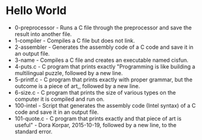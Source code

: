 # Hello World

* 0-preprocessor - Runs a C file through the preprocessor and save the result into another file.
* 1-compiler - Compiles a C file but does not link.
* 2-assembler - Generates the assembly code of a C code and save it in an output file.
* 3-name - Compiles a C file and creates an executable named cisfun.
* 4-puts.c - C program that prints exactly "Programming is like building a multilingual puzzle, followed by a new line.
* 5-printf.c - C program that prints exactly with proper grammar, but the outcome is a piece of art,, followed by a new line.
* 6-size.c - C program that prints the size of various types on the computer it is compiled and run on.
* 100-intel - Script that generates the assembly code (Intel syntax) of a C code and save it in an output file.
* 101-quote.c - C program that prints exactly and that piece of art is useful" - Dora Korpar, 2015-10-19, followed by a new line, to the standard error.
